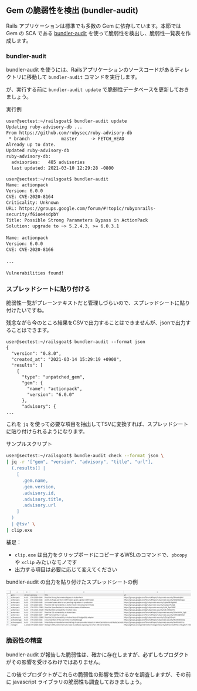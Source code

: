 ## Gem の脆弱性を検出 (bundler-audit)

Rails アプリケーションは標準でも多数の Gem に依存しています。本節では Gem の SCA である [bundler-audit](https://github.com/rubysec/bundler-audit) を使って脆弱性を検出し、脆弱性一覧表を作成します。

### bundler-audit

bundler-audit を使うには、Railsアプリケーションのソースコードがあるディレクトリに移動して `bundler-audit` コマンドを実行します。

が、実行する前に `bundler-audit update` で脆弱性データベースを更新しておきましょう。

実行例

```shell
user@sectest:~/railsgoat$ bundler-audit update
Updating ruby-advisory-db ...
From https://github.com/rubysec/ruby-advisory-db
 * branch            master     -> FETCH_HEAD
Already up to date.
Updated ruby-advisory-db
ruby-advisory-db:
  advisories:   485 advisories
  last updated: 2021-03-10 12:29:28 -0800
```

```shell
user@sectest:~/railsgoat$ bundler-audit
Name: actionpack
Version: 6.0.0
CVE: CVE-2020-8164
Criticality: Unknown
URL: https://groups.google.com/forum/#!topic/rubyonrails-security/f6ioe4sdpbY
Title: Possible Strong Parameters Bypass in ActionPack
Solution: upgrade to ~> 5.2.4.3, >= 6.0.3.1

Name: actionpack
Version: 6.0.0
CVE: CVE-2020-8166

...

Vulnerabilities found!
```

### スプレッドシートに貼り付ける

脆弱性一覧がプレーンテキストだと管理しづらいので、スプレッドシートに貼り付けたいですね。

残念ながら今のところ結果をCSVで出力することはできませんが、jsonで出力することはできます。

```
user@sectest:~/railsgoat$ bundler-audit --format json
{
  "version": "0.8.0",
  "created_at": "2021-03-14 15:29:19 +0900",
  "results": [
    {
      "type": "unpatched_gem",
      "gem": {
        "name": "actionpack",
        "version": "6.0.0"
      },
      "advisory": {
...
```

これを `jq` を使って必要な項目を抽出してTSVに変換すれば、スプレッドシートに貼り付けられるようになります。

サンプルスクリプト

```bash
user@sectest:~/railsgoat$ bundle-audit check --format json \
| jq -r '["gem", "version", "advisory", "title", "url"], 
  (.results[] | 
    [
      .gem.name,
      .gem.version,
      .advisory.id,
      .advisory.title,
      .advisory.url
    ] 
  ) 
  | @tsv' \
| clip.exe
```

補足：

* `clip.exe` は出力をクリップボードにコピーするWSLのコマンドで、`pbcopy` や `xclip` みたいなモノです
* 出力する項目は必要に応じて変えてください

bundler-audit の出力を貼り付けたスプレッドシートの例

![](images/2021-03-26-20-08-44.png)

### 脆弱性の精査

bundler-audit が報告した脆弱性は、確かに存在しますが、必ずしもプロダクトがその影響を受けるわけではありません。

この後でプロダクトがこれらの脆弱性の影響を受けるかを調査しますが、その前に javascript ライブラリの脆弱性も調査しておきましょう。